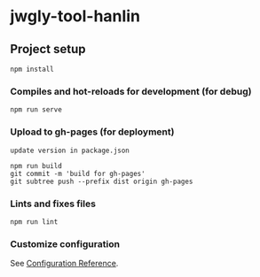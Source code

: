 # jwgly-tool-hanlin

## Project setup
```
npm install
```

### Compiles and hot-reloads for development (for debug)
```
npm run serve
```

### Upload to gh-pages (for deployment)
```
update version in package.json

npm run build
git commit -m 'build for gh-pages'
git subtree push --prefix dist origin gh-pages
```

### Lints and fixes files
```
npm run lint
```

### Customize configuration
See [Configuration Reference](https://cli.vuejs.org/config/).
